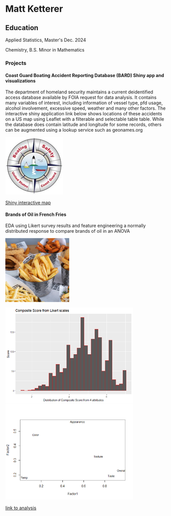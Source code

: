 
# Matt Ketterer
## Education
Applied Statistics, Master's Dec. 2024

Chemistry, B.S.
Minor in Mathematics
### Projects
#### Coast Guard Boating Accident Reporting Database (BARD) Shiny app and visualizations
The department of homeland security maintains a current deidentified access database available by FOIA request for data analysis. It contains many variables of interest, including information of vessel type, pfd usage, alcohol involvement, excessive speed, weather and many other factors. The interactive shiny application link below shows locations of these accidents on a US map using Leaflet with a filterable and selectable table table. While the database does contain latitude and longitude for some records, others can be augmented using a lookup service such as geonames.org

![](pics/safety_logo.jpg)


 [Shiny interactive map](https://matt-k.shinyapps.io/mapshiny/)

#### Brands of Oil in French Fries
EDA using Likert survey results and feature engineering a normally distributed response to compare brands of oil in an ANOVA

 <img src="pics/frypic.jpg" width="200" height="200">


<img src="stat580proj1_files/figure-markdown_github/graph-1.png" width="400" height="300"><img src="stat580proj1_files/figure-markdown_github/factorplot-1.png" width="400" height="300">

[link to analysis](cheese.md)


